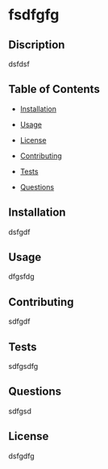 

# fsdfgfg
    
   
## Discription 
dsfdsf

## Table of Contents

* [Installation](#installation)

* [Usage](#usage)

* [License](#license)

* [Contributing](#contributing)

* [Tests](#tests)

* [Questions](#questions)



## Installation
dsfgdf
     

## Usage
dfgsfdg


## Contributing
sdfgdf


## Tests
sdfgsdfg



## Questions
sdfgsd


## License
dsfgdfg

 